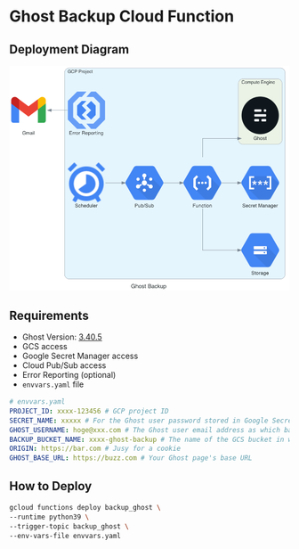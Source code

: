 # Ghost Backup Cloud Function

## Deployment Diagram

![Deployment Diagram](./images/ghost_backup.png)

## Requirements

* Ghost Version: [3.40.5](https://github.com/TryGhost/Ghost/tree/3.40.5)
* GCS access
* Google Secret Manager access
* Cloud Pub/Sub access
* Error Reporting (optional)
* `envvars.yaml` file

```yaml
# envvars.yaml
PROJECT_ID: xxxx-123456 # GCP project ID
SECRET_NAME: xxxxx # For the Ghost user password stored in Google Secret Manager
GHOST_USERNAME: hoge@xxx.com # The Ghost user email address as which backups requests are made
BACKUP_BUCKET_NAME: xxxx-ghost-backup # The name of the GCS bucket in which backups will be saved
ORIGIN: https://bar.com # Jusy for a cookie
GHOST_BASE_URL: https://buzz.com # Your Ghost page's base URL
```

## How to Deploy

```bash
gcloud functions deploy backup_ghost \       
--runtime python39 \
--trigger-topic backup_ghost \
--env-vars-file envvars.yaml
```
